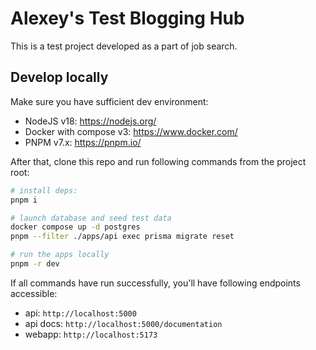 # Alexey's Test Blogging Hub
This is a test project developed as a part of job search.

## Develop locally

Make sure you have sufficient dev environment:
- NodeJS v18: https://nodejs.org/
- Docker with compose v3: https://www.docker.com/
- PNPM v7.x: https://pnpm.io/

After that, clone this repo and run following commands from the project root:
```bash
# install deps:
pnpm i

# launch database and seed test data
docker compose up -d postgres
pnpm --filter ./apps/api exec prisma migrate reset

# run the apps locally
pnpm -r dev
```

If all commands have run successfully, you'll have following endpoints accessible:
- api: `http://localhost:5000`
- api docs: `http://localhost:5000/documentation`
- webapp: `http://localhost:5173`
